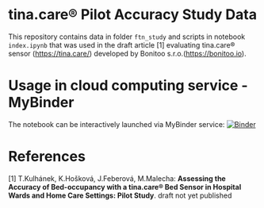 # tina.care&reg; Pilot Accuracy Study Data

This repository contains data in folder `ftn_study` and scripts in notebook `index.ipynb` that was used in the draft article [1] evaluating tina.care&reg; sensor (https://tina.care/) developed by Bonitoo s.r.o.(https://bonitoo.io).


# Usage in cloud computing service - MyBinder
The notebook can be interactively launched via MyBinder service: 
[![Binder](https://mybinder.org/badge_logo.svg)](https://mybinder.org/v2/gh/TomasKulhanek/tina.care_accuracy_study_pilot/main?filepath=index.ipynb)

# References
[1] T.Kulhánek, K.Hošková, J.Feberová, M.Malecha: **Assessing the Accuracy of Bed-occupancy with a tina.care&reg; Bed Sensor in Hospital Wards and Home Care Settings: Pilot Study**. draft not yet published
